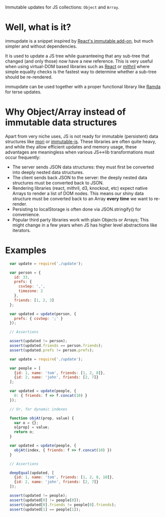 
Immutable updates for JS collections: `Object` and `Array`.


# Well, what is it?

immupdate is a snippet inspired by [React's immutable add-on](http://facebook.github.io/react/docs/update.html), but much simpler and without dependencies.

It is used to update a JS tree while guaranteeing that any sub-tree that changed (and only those) now have a new reference. 
This is very useful when using virtual-DOM based libraries such as [React](http://facebook.github.io/react/) or [mithril](http://lhorie.github.io/mithril/) where simple equality checks is the fastest way to determine whether a sub-tree should be re-rendered.

immupdate can be used together with a proper functional library like [Ramda](http://ramda.github.io/ramdocs/docs/) for terse updates.


# Why Object/Array instead of immutable data structures

Apart from very niche uses, JS is not ready for immutable (persistent) data structures like [mori](http://swannodette.github.io/mori/) or [immutable-js](https://github.com/facebook/immutable-js).
These libraries are often quite heavy, and while they allow efficient updates and memory usage, these advantages are meaningless when various JS<->lib transformations must occur frequently:  

- The server sends JSON data structures: they must first be converted into deeply nested data structures.
- The client sends back JSON to the server: the deeply nested data structures must be converted back to JSON.
- Rendering libraries (react, mithril, d3, knockout, etc) expect native Arrays to render a list of DOM nodes. This means our shiny data structure must be converted back to an Array **every time** we want to re-render.
- Persisting to localStorage is often done via JSON.stringify() for convenience.
- Popular third party libraries work with plain Objects or Arrays; This might change in a few years when JS has higher level abstractions like iterators.


# Examples

```javascript
  var update = require('./update');

  var person = {
    id: 33,
    prefs: {
      csvSep: ',',
      timezone: 2
    },
    friends: [1, 2, 3]
  };

  var updated = update(person, {
    prefs: { csvSep: ';' }
  });

  // Assertions

  assert(updated != person);
  assert(updated.friends == person.friends);
  assert(updated.prefs != person.prefs);

```

```javascript
  var update = require('./update');

  var people = [
    {id: 1, name: 'tom', friends: [1, 2, 8]},
    {id: 2, name: 'john', friends: [2, 7]}
  ];

  var updated = update(people, {
    0: { friends: f => f.concat(10) }
  });

  // Or, for dynamic indexes

  function objAt(prop, value) {
    var o = {};
    o[prop] = value;
    return o;
  }

  var updated = update(people, {
    objAt(index, { friends: f => f.concat(10) })
  }

  // Assertions

  deepEqual(updated, [
    {id: 1, name: 'tom', friends: [1, 2, 8, 10]},
    {id: 2, name: 'john', friends: [2, 7]}
  ]);

  assert(updated != people);
  assert(updated[0] != people[0]);
  assert(updated[0].friends != people[0].friends);
  assert(updated[1] == people[1]);

```